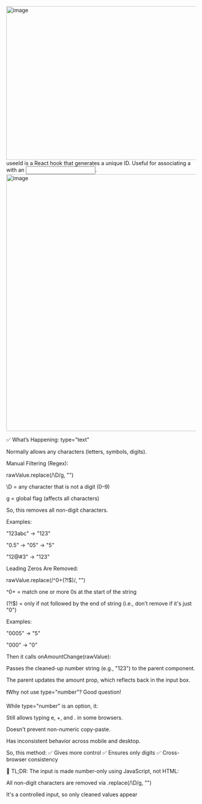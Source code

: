 <img width="1241" height="408" alt="image" src="https://github.com/user-attachments/assets/fb27b8a2-cf6b-4ee9-968e-5e425b89cdb5" />
useeId is a React hook that generates a unique ID. Useful for associating a <label> with an <input>.

<img width="1130" height="682" alt="image" src="https://github.com/user-attachments/assets/a6af688c-7bd8-4922-a14c-cfba9d6adcc3" />


✅ What’s Happening:
type="text"

Normally allows any characters (letters, symbols, digits).

Manual Filtering (Regex):

rawValue.replace(/\D/g, "")

\D = any character that is not a digit (0–9)

g = global flag (affects all characters)

So, this removes all non-digit characters.

Examples:

"123abc" → "123"

"0.5" → "05" → "5"

"12@#3" → "123"

Leading Zeros Are Removed:

rawValue.replace(/^0+(?!$)/, "")

^0+ = match one or more 0s at the start of the string

(?!$) = only if not followed by the end of string (i.e., don’t remove if it's just "0")

Examples:

"0005" → "5"

"000" → "0"

Then it calls onAmountChange(rawValue):

Passes the cleaned-up number string (e.g., "123") to the parent component.

The parent updates the amount prop, which reflects back in the input box.

❗Why not use type="number"?
Good question!

While type="number" is an option, it:

Still allows typing e, +, and . in some browsers.

Doesn't prevent non-numeric copy-paste.

Has inconsistent behavior across mobile and desktop.

So, this method:
✅ Gives more control
✅ Ensures only digits
✅ Cross-browser consistency

🧠 TL;DR:
The input is made number-only using JavaScript, not HTML:

All non-digit characters are removed via .replace(/\D/g, "")

It's a controlled input, so only cleaned values appear
